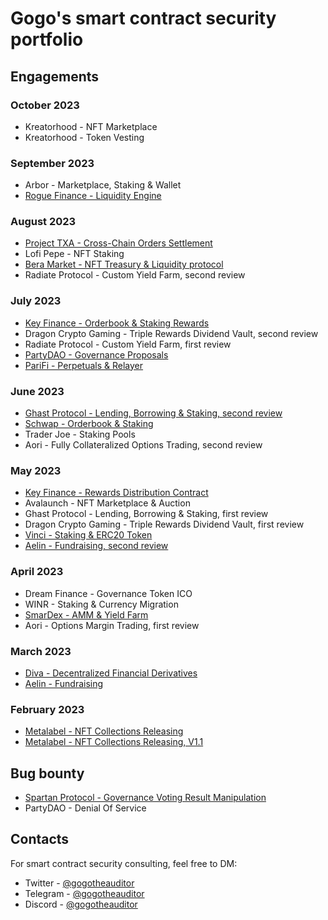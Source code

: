 # Gogo's smart contract security portfolio

## Engagements

### October 2023

- Kreatorhood - NFT Marketplace
- Kreatorhood - Token Vesting

### September 2023

- Arbor - Marketplace, Staking & Wallet
- [Rogue Finance - Liquidity Engine](./reports/Rogue-Finance-Security-Review.pdf)

### August 2023

- [Project TXA - Cross-Chain Orders Settlement](./reports/Project-TXA-Security-Review.pdf)
- Lofi Pepe - NFT Staking
- [Bera Market - NFT Treasury & Liquidity protocol](./reports/NTLC-Security-Review.pdf)
- Radiate Protocol - Custom Yield Farm, second review

### July 2023

- [Key Finance - Orderbook & Staking Rewards](./reports/Key-Finance-Security-Review-2.pdf)
- Dragon Crypto Gaming - Triple Rewards Dividend Vault, second review
- Radiate Protocol - Custom Yield Farm, first review
- [PartyDAO - Governance Proposals](./reports/PartyDAO-Security-Review.pdf)
- [PariFi - Perpetuals & Relayer](https://github.com/GuardianAudits/DefenderAudits/blob/main/PariFi/TeamSolo_PariFiAudit.md)

### June 2023

- [Ghast Protocol - Lending, Borrowing & Staking, second review](https://paladinsec.co/projects/ghast-protocol/)
- [Schwap - Orderbook & Staking](./reports/Schwap-Security-Review.pdf)
- Trader Joe - Staking Pools
- Aori - Fully Collateralized Options Trading, second review

### May 2023

- [Key Finance - Rewards Distribution Contract](./reports/Key-Finance-Security-Review.pdf)
- Avalaunch - NFT Marketplace & Auction
- Ghast Protocol - Lending, Borrowing & Staking, first review
- Dragon Crypto Gaming - Triple Rewards Dividend Vault, first review
- [Vinci - Staking & ERC20 Token](./reports/Vinci-Security-Review.pdf)
- [Aelin - Fundraising, second review](https://uploads-ssl.webflow.com/63b5d732b556edbb2dc3cc38/64b003cf36f61aeb5d93700b_SUB7_REPORT_AELIP-50-52_20230627%20(6).pdf)

### April 2023

- Dream Finance - Governance Token ICO
- WINR - Staking & Currency Migration
- [SmarDex - AMM & Yield Farm](https://paladinsec.co/projects/smardex/)
- Aori - Options Margin Trading, first review

### March 2023

- [Diva - Decentralized Financial Derivatives](https://github.com/GuardianAudits/DefenderAudits/blob/main/DIVA/DivaAuditTeam4.md)
- [Aelin - Fundraising](./reports/Aelin-Sub7-Security-Review.pdf)

### February 2023

- [Metalabel - NFT Collections Releasing](./reports/Metalabel-Solo-Security-Review.md)
- [Metalabel - NFT Collections Releasing, V1.1](./reports/Metalabel-V1_1-Solo-Security-Review.md)

## Bug bounty

- [Spartan Protocol - Governance Voting Result Manipulation](./reports/Spartan-Immunefi-Bug-Bounty.md)
- PartyDAO - Denial Of Service

## Contacts

For smart contract security consulting, feel free to DM:

- Twitter - [@gogotheauditor](https://twitter.com/gogotheauditor)
- Telegram - [@gogotheauditor](https://t.me/gogotheauditor)
- Discord - [@gogotheauditor](https://discordapp.com/users/451149166782185483)
